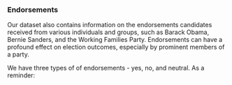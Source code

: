 ### Endorsements

Our dataset also contains information on the endorsements candidates received from various individuals and groups, such as Barack Obama, Bernie Sanders, and the Working Families Party. Endorsements can have a profound effect on election outcomes, especially by prominent members of a party. 

We have three types of of endorsements - yes, no, and neutral. As a reminder: